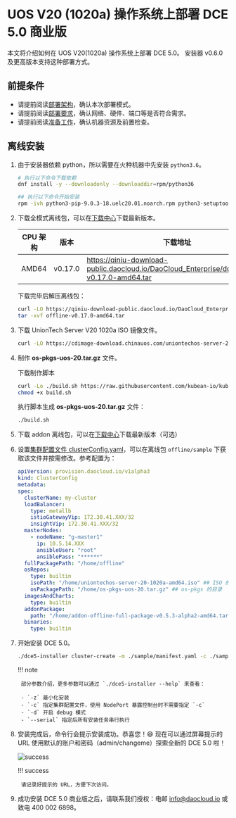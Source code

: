 # UOS V20 (1020a) 操作系统上部署 DCE 5.0 商业版

本文将介绍如何在 UOS V20(1020a) 操作系统上部署 DCE 5.0。
安装器 v0.6.0 及更高版本支持这种部署方式。

## 前提条件

- 请提前阅读[部署架构](../commercial/deploy-arch.md)，确认本次部署模式。
- 请提前阅读[部署要求](../commercial/deploy-requirements.md)，确认网络、硬件、端口等是否符合需求。
- 请提前阅读[准备工作](../commercial/prepare.md)，确认机器资源及前置检查。

## 离线安装

1. 由于安装器依赖 python，所以需要在火种机器中先安装 `python3.6`。

    ```bash
    # 执行以下命令下载依赖
    dnf install -y --downloadonly --downloaddir=rpm/python36

    ## 执行以下命令开始安装
    rpm -ivh python3-pip-9.0.3-18.uelc20.01.noarch.rpm python3-setuptools-39.2.0-7.uelc20.2.noarch.rpm python36-3.6.8-2.module+uelc20+36+6174170c.x86_64.rpm
    ```

2. 下载全模式离线包，可以在[下载中心](../../download/index.md)下载最新版本。

    | CPU 架构 | 版本   | 下载地址   |
    | -------- | ----- | -------- |
    | AMD64    | v0.17.0 | <https://qiniu-download-public.daocloud.io/DaoCloud_Enterprise/dce5/offline-v0.17.0-amd64.tar> |

    下载完毕后解压离线包：

    ```bash
    curl -LO https://qiniu-download-public.daocloud.io/DaoCloud_Enterprise/dce5/offline-v0.17.0-amd64.tar
    tar -xvf offline-v0.17.0-amd64.tar
    ```

3. 下载 UnionTech Server V20 1020a ISO 镜像文件。

    ```bash
    curl -LO https://cdimage-download.chinauos.com/uniontechos-server-20-1020a-amd64.iso
    ```

4. 制作 **os-pkgs-uos-20.tar.gz** 文件。

    下载制作脚本

    ```bash
    curl -Lo ./build.sh https://raw.githubusercontent.com/kubean-io/kubean/main/build/os-packages/others/uos_v20/build.sh
    chmod +x build.sh
    ```

    执行脚本生成 **os-pkgs-uos-20.tar.gz** 文件：

    ```bash
    ./build.sh
    ```

5. 下载 addon 离线包，可以在[下载中心](../../download/index.md)下载最新版本（可选）

6. 设置[集群配置文件 clusterConfig.yaml](../commercial/cluster-config.md)，可以在离线包 `offline/sample`
   下获取该文件并按需修改。参考配置为：

    ```yaml
    apiVersion: provision.daocloud.io/v1alpha3
    kind: ClusterConfig
    metadata:
    spec:
      clusterName: my-cluster
      loadBalancer:
        type: metallb
        istioGatewayVip: 172.30.41.XXX/32
        insightVip: 172.30.41.XXX/32
      masterNodes:
        - nodeName: "g-master1"
          ip: 10.5.14.XXX
          ansibleUser: "root"
          ansiblePass: "******"
      fullPackagePath: "/home/offline"
      osRepos:
        type: builtin
        isoPath: "/home/uniontechos-server-20-1020a-amd64.iso" ## ISO 的目录
        osPackagePath: "/home/os-pkgs-uos-20.tar.gz" ## os-pkgs 的目录
      imagesAndCharts:
        type: builtin
      addonPackage:
        path: "/home/addon-offline-full-package-v0.5.3-alpha2-amd64.tar.gz" ## addon 的目录
      binaries:
        type: builtin
    ```

7. 开始安装 DCE 5.0。

    ```bash
    ./dce5-installer cluster-create -m ./sample/manifest.yaml -c ./sample/clusterConfig.yaml
    ```

    !!! note

        部分参数介绍，更多参数可以通过 `./dce5-installer --help` 来查看：

        - `-z` 最小化安装
        - `-c` 指定集群配置文件，使用 NodePort 暴露控制台时不需要指定 `-c`
        - `-d` 开启 debug 模式
        - `--serial` 指定后所有安装任务串行执行

8. 安装完成后，命令行会提示安装成功。恭喜您！:smile: 现在可以通过屏幕提示的 URL 使用默认的账户和密码（admin/changeme）探索全新的 DCE 5.0 啦！

    ![success](https://docs.daocloud.io/daocloud-docs-images/docs/install/images/success.png)

    !!! success

        请记录好提示的 URL，方便下次访问。

9. 成功安装 DCE 5.0 商业版之后，请联系我们授权：电邮 [info@daocloud.io](mailto:info@daocloud.io) 或致电 400 002 6898。
